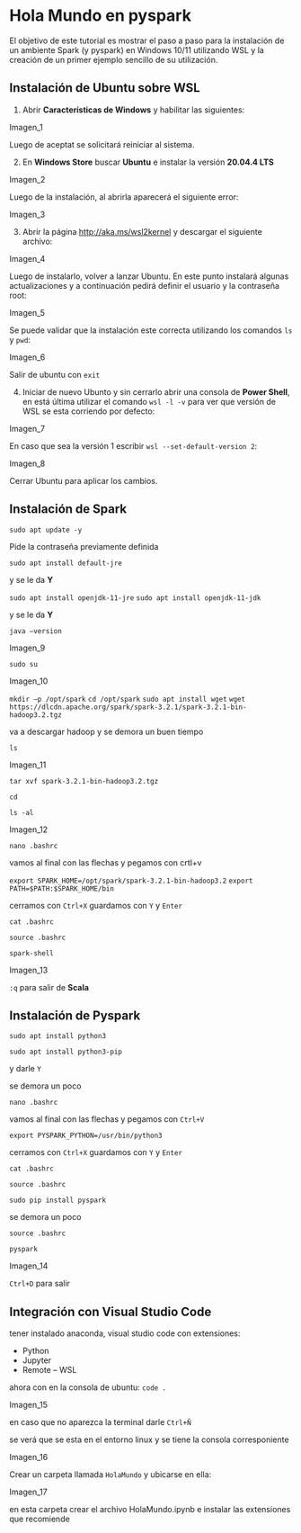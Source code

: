 # Hola Mundo en pyspark

El objetivo de este tutorial es mostrar el paso a paso para la instalación de un ambiente Spark (y pyspark) en Windows 10/11 utilizando WSL y la creación de un primer ejemplo sencillo de su utilización.

## Instalación de Ubuntu sobre WSL

1. Abrir **Características de Windows** y habilitar las siguientes:

Imagen_1

Luego de aceptat se solicitará reiniciar al sistema.

2. En **Windows Store** buscar **Ubuntu** e instalar la versión **20.04.4 LTS**

Imagen_2

Luego de la instalación, al abrirla aparecerá el siguiente error:

Imagen_3

3. Abrir la página http://aka.ms/wsl2kernel y descargar el siguiente archivo:

Imagen_4

Luego de instalarlo, volver a lanzar Ubuntu. En este punto instalará algunas actualizaciones y a continuación pedirá definir el usuario y la contraseña root:

Imagen_5

Se puede validar que la instalación este correcta utilizando los comandos `ls` y `pwd`:

Imagen_6

Salir de ubuntu con `exit`

4. Iniciar de nuevo Ubunto y sin cerrarlo abrir una consola de **Power Shell**, en está última utilizar el comando `wsl -l -v` para ver que versión de WSL se esta corriendo por defecto:

Imagen_7

En caso que sea la versión 1 escribir `wsl --set-default-version 2`:

Imagen_8

Cerrar Ubuntu para aplicar los cambios.

## Instalación de Spark

`sudo apt update -y`

Pide la contraseña previamente definida

`sudo apt install default-jre`

y se le da **Y**

`sudo apt install openjdk-11-jre`
`sudo apt install openjdk-11-jdk`

y se le da **Y**

`java –version`

Imagen_9

`sudo su`

Imagen_10

`mkdir –p /opt/spark`
`cd /opt/spark`
`sudo apt install wget`
`wget https://dlcdn.apache.org/spark/spark-3.2.1/spark-3.2.1-bin-hadoop3.2.tgz`

va a descargar hadoop y se demora un buen tiempo

`ls`

Imagen_11

`tar xvf spark-3.2.1-bin-hadoop3.2.tgz`

`cd`

`ls -al`

Imagen_12

`nano .bashrc`

vamos al final con las flechas y pegamos con crtl+v

`export SPARK_HOME=/opt/spark/spark-3.2.1-bin-hadoop3.2`
`export PATH=$PATH:$SPARK_HOME/bin`

cerramos con `Ctrl+X` guardamos con  `Y` y `Enter`

`cat .bashrc`

`source .bashrc`

`spark-shell`

Imagen_13


`:q` para salir de **Scala**

## Instalación de Pyspark

`sudo apt install python3`

`sudo apt install python3-pip`

y darle `Y`

se demora un poco

`nano .bashrc`

vamos al final con las flechas y pegamos con `Ctrl+V`

`export PYSPARK_PYTHON=/usr/bin/python3`

cerramos con `Ctrl+X` guardamos con `Y` y `Enter`

`cat .bashrc`

`source .bashrc`

`sudo pip install pyspark`

se demora un poco

`source .bashrc`

`pyspark`

Imagen_14

`Ctrl+D` para salir

## Integración con Visual Studio Code

tener instalado anaconda, visual studio code con extensiones:

- Python
- Jupyter
- Remote – WSL


ahora con en la consola de ubuntu:
`code .`

Imagen_15

en caso que no aparezca la terminal darle `Ctrl+Ñ`

se verá que se esta en el entorno linux y se tiene la consola corresponiente

Imagen_16

Crear un carpeta llamada `HolaMundo` y ubicarse en ella:

Imagen_17

en esta carpeta crear el archivo HolaMundo.ipynb e instalar las extensiones que recomiende

